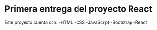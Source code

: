 # Primera entrega del proyecto React

Este proyecto cuenta con:
-HTML
-CSS
-JavaScript
-Bootstrap
-React

